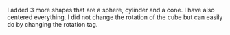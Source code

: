 I added 3 more shapes that are a sphere, cylinder and a cone. I have also centered everything. I did not change the rotation of the cube but can easily do by changing the rotation tag.

